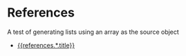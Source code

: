 <!--{@template.comment}}-->
<!--{@template.delimiter.pair:"()"}}-->
<!--{@template.delimiter.pair:"[]"}}-->

# References

A test of generating lists using an array as the source object

* [{{references.*.title}}]({{references.*.link}})